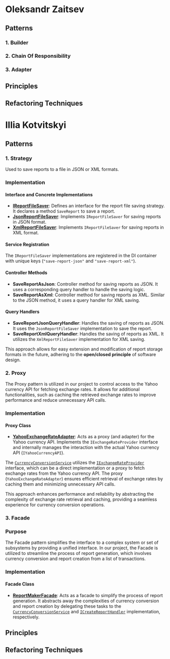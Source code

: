 # Oleksandr Zaitsev

## Patterns

### 1. Builder

### 2. Chain Of Responsibility

### 3. Adapter


## Principles


## Refactoring Techniques



# Illia Kotvitskyi

## Patterns

### 1. Strategy
Used to save reports to a file in JSON or XML formats.

### Implementation

#### Interface and Concrete Implementations
- [**IReportFileSaver**](https://github.com/Sanchiz1/Financer/blob/main/src/Domain/AggregatesModel/ReportAggregate/SaveReportStrategy/IReportFileSaver.cs): Defines an interface for the report file saving strategy. It declares a method `SaveReport` to save a report.
- [**JsonReportFileSaver**](https://github.com/Sanchiz1/Financer/blob/main/src/Domain/AggregatesModel/ReportAggregate/SaveReportStrategy/JsonReportFileSaver.cs): Implements `IReportFileSaver` for saving reports in JSON format.
- [**XmlReportFileSaver**](https://github.com/Sanchiz1/Financer/blob/main/src/Domain/AggregatesModel/ReportAggregate/SaveReportStrategy/XmlReportFileSaver.cs): Implements `IReportFileSaver` for saving reports in XML format.

#### Service Registration
The `IReportFileSaver` implementations are registered in the DI container with unique keys (`"save-report-json"` and `"save-report-xml"`).

#### Controller Methods
- **SaveReportAsJson**: Controller method for saving reports as JSON. It uses a corresponding query handler to handle the saving logic.
- **SaveReportAsXml**: Controller method for saving reports as XML. Similar to the JSON method, it uses a query handler for XML saving.

#### Query Handlers
- **SaveReportJsonQueryHandler**: Handles the saving of reports as JSON. It uses the `JsonReportFileSaver` implementation to save the report.
- **SaveReportXmlQueryHandler**: Handles the saving of reports as XML. It utilizes the `XmlReportFileSaver` implementation for XML saving.

This approach allows for easy extension and modification of report storage formats in the future, adhering to the **open/closed principle** of software design.

### 2. Proxy

The Proxy pattern is utilized in our project to control access to the Yahoo currency API for fetching exchange rates. It allows for additional functionalities, such as caching the retrieved exchange rates to improve performance and reduce unnecessary API calls.

### Implementation

#### Proxy Class
- [**YahooExchangeRateAdapter**](https://github.com/Sanchiz1/Financer/blob/main/src/Domain/AggregatesModel/ReportAggregate/CurrencyConversion/YahooExchangeRateAdapter.cs): Acts as a proxy (and adapter) for the Yahoo currency API. Implements the `IExchangeRateProvider` interface and internally manages the interaction with the actual Yahoo currency API (`IYahooCurrencyAPI`).

The [`CurrencyConversionService`](https://github.com/Sanchiz1/Financer/blob/main/src/Domain/AggregatesModel/ReportAggregate/CurrencyConversion/CurrencyConversionService.cs) utilizes the [`IExchangeRateProvider`](https://github.com/Sanchiz1/Financer/blob/main/src/Domain/AggregatesModel/ReportAggregate/CurrencyConversion/IExchangeRateProvider.cs) interface, which can be a direct implementation or a proxy to fetch exchange rates from the Yahoo currency API. The proxy (`YahooExchangeRateAdapter`) ensures efficient retrieval of exchange rates by caching them and minimizing unnecessary API calls.

This approach enhances performance and reliability by abstracting the complexity of exchange rate retrieval and caching, providing a seamless experience for currency conversion operations.

### 3. Facade
### Purpose
The Facade pattern simplifies the interface to a complex system or set of subsystems by providing a unified interface. In our project, the Facade is utilized to streamline the process of report generation, which involves currency conversion and report creation from a list of transactions.

### Implementation

#### Facade Class
- [**ReportMakerFacade**](https://github.com/Sanchiz1/Financer/blob/main/src/Domain/AggregatesModel/ReportAggregate/ReportMakerFacade.cs): Acts as a facade to simplify the process of report generation. It abstracts away the complexities of currency conversion and report creation by delegating these tasks to the [`CurrencyConversionService`](https://github.com/Sanchiz1/Financer/blob/main/src/Domain/AggregatesModel/ReportAggregate/CurrencyConversion/CurrencyConversionService.cs) and [`ICreateReportHandler`](https://github.com/Sanchiz1/Financer/blob/main/src/Domain/AggregatesModel/ReportAggregate/CreateReportHandlers/ICreateReportHandler.cs) implementation, respectively.

## Principles


## Refactoring Techniques